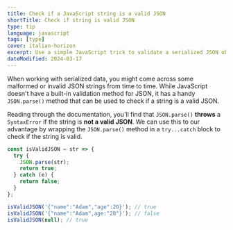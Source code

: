 ```yaml
---
title: Check if a JavaScript string is a valid JSON
shortTitle: Check if string is valid JSON
type: tip
language: javascript
tags: [type]
cover: italian-horizon
excerpt: Use a simple JavaScript trick to validate a serialized JSON object.
dateModified: 2024-03-17
---
```


When working with serialized data, you might come across some malformed or invalid JSON strings from time to time. While JavaScript doesn't have a built-in validation method for JSON, it has a handy `JSON.parse()` method that can be used to check if a string is a valid JSON.

Reading through the documentation, you'll find that `JSON.parse()` **throws** a `SyntaxError` if the string is **not a valid JSON**. We can use this to our advantage by wrapping the `JSON.parse()` method in a `try...catch` block to check if the string is valid.

```js
const isValidJSON = str => {
  try {
    JSON.parse(str);
    return true;
  } catch (e) {
    return false;
  }
};

isValidJSON('{"name":"Adam","age":20}'); // true
isValidJSON('{"name":"Adam",age:"20"}'); // false
isValidJSON(null); // true
```
